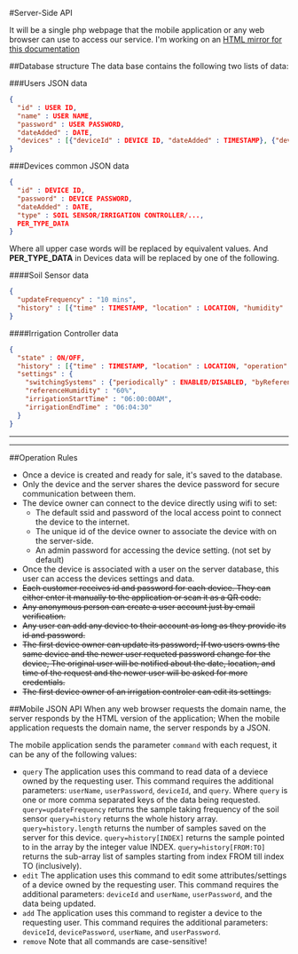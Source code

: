 #Server-Side API

It will be a single php webpage that the mobile application or any web browser can use to access our service.
I'm working on an [HTML mirror for this documentation](https://meena-erian.github.io/SmarF/components/API/)

##Database structure
The data base contains the following two lists of data:

###Users JSON data
```JSON
{
  "id" : USER ID,
  "name" : USER NAME,
  "password" : USER PASSWORD,
  "dateAdded" : DATE,
  "devices" : [{"deviceId" : DEVICE ID, "dateAdded" : TIMESTAMP}, {"deviceId" : DEVICE ID, "dateAdded" : TIMESTAMP} ...]
}
```

###Devices common JSON data
```JSON
{
  "id" : DEVICE ID,
  "password" : DEVICE PASSWORD,
  "dateAdded" : DATE,
  "type" : SOIL SENSOR/IRRIGATION CONTROLLER/...,
  PER_TYPE_DATA
}
```

Where all upper case words will be replaced by equivalent values. And **PER_TYPE_DATA** in Devices data will be replaced by one of the following.

####Soil Sensor data
```JSON
{
  "updateFrequency" : "10 mins",
  "history" : [{"time" : TIMESTAMP, "location" : LOCATION, "humidity" : HUMIDITY}, {"time" : TIMESTAMP, "location" : LOCATION, "humidity" : HUMIDITY}, ...]
}
```
####Irrigation Controller data
```JSON
{
  "state" : ON/OFF,
  "history" : [{"time" : TIMESTAMP, "location" : LOCATION, "operation" : SWITCHED ON/OFF}, {"time" : TIMESTAMP, "location" : LOCATION, "operation" : SWITCHED ON/OFF}],
  "settings" : {
    "switchingSystems" : {"periodically" : ENABLED/DISABLED, "byReference" : ENABLED/DISABLED, "auto" : ENABLED/DISABLED},
    "referenceHumidity" : "60%",
    "irrigationStartTime" : "06:00:00AM",
    "irrigationEndTime" : "06:04:30"
  }
}
```

---
---

##Operation Rules
- Once a device is created and ready for sale, it's saved to the database.
- Only the device and the server shares the device password for secure communication between them.
- The device owner can connect to the device directly using wifi to set:
  - The default ssid and password of the local access point to connect the device to the internet.
  - The unique id of the device owner to associate the device with on the server-side.
  - An admin password for accessing the device setting. (not set by default)
- Once the device is associated with a user on the server database, this user can access the devices settings and data.
- ~~Each customer receives id and password for each device. They can either enter it manually to the application or scan it as a QR code.~~
- ~~Any anonymous person can create a user account just by email verification.~~
- ~~Any user can add any device to their account as long as they provide its id and password.~~
- ~~The first device owner can update its password; If two users owns the same device and the newer user requeted password change for the device, The original user will be notified about the date, location, and time of the request and the newer user will be asked for more credentials.~~
- ~~The first device owner of an irrigation controler can edit its settings.~~


##Mobile JSON API
When any web browser requests the domain name, the server responds by the HTML version of the application; When the mobile application requests the domain name, the server responds by a JSON.

The mobile application sends the parameter ```command``` with each request, it can be any of the following values:
- ```query```
  The application uses this command to read data of a deviece owned by the requesting user.
    This command requires the additional parameters: ```userName```, ```userPassword```, ```deviceId```, and ```query```.
    Where ```query``` is one or more comma separated keys of the data being requested.
    ```query=updateFrequency``` returns the sample taking frequency of the soil sensor
    ```query=history``` returns the whole history array.
    ```query=history.length``` returns the number of samples saved on the server for this device.
    ```query=history[INDEX]``` returns the sample pointed to in the array by the integer value INDEX.
    ```query=history[FROM:TO]``` returns the sub-array list of samples starting from index FROM till index TO (inclusively).
- ```edit```
  The application uses this command to edit some attributes/settings of a device owned by the requesting user.
    This command requires the additional parameters: ```deviceId``` and ```userName```, ```userPassword```, and the data being updated.
- ```add```
  The application uses this command to register a device to the requesting user.
    This command requires the additional parameters: ```deviceId```, ```devicePassword```, ```userName```, and ```userPassword```.
- ```remove```
Note that all commands are case-sensitive!
